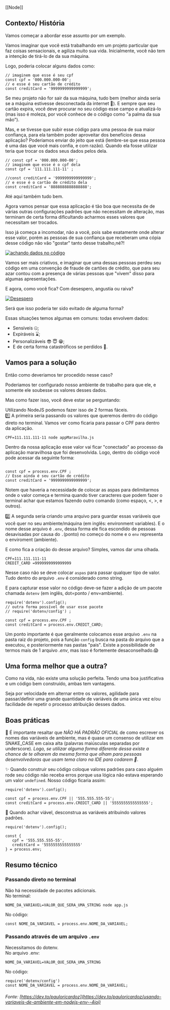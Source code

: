 [[Node]]

## Contexto/ História

Vamos começar a abordar esse assunto por um exemplo.

Vamos imaginar que você está trabalhando em um projeto particular que faz coisas sensacionais, e agiliza muito sua vida. Inicialmente, você não tem a intenção de tirá-lo de da sua máquina.

Logo, poderia colocar alguns dados como:  

```
// imaginem que esse é seu cpf
const cpf = '000.000.000-00';
// e esse é seu cartão de crédito
const creditCard = '9999999999999999';
```

Se meu projeto não for sair da sua máquina, tudo bem (melhor ainda seria se a máquina estivesse desconectada da internet 🤣). E sempre que seu cartão expira, você deve procurar no seu código esse campo e atualizá-lo (mas isso é moleza, por você conhece de o código como "a palma da sua mão").

Mas, e se tivesse que subir esse código para uma pessoa de sua maior confiança, para ela também poder aproveitar dos benefícios dessa aplicação? Poderíamos enviar do jeito que está (lembre-se que essa pessoa é uma das que você mais confia, e com razão). Quando ela fosse utilizar teria que trocar os dados seus dados pelos dela.  

```
// const cpf = '000.000.000-00';
// imaginem que esse é o cpf dela
const cpf = '111.111.111-11' ;

//const creditCard = '9999999999999999';
// e esse é o cartão de crédito dela
const creditCard = '8888888888888888';
```

Até aqui também tudo bem.

Agora vamos pensar que essa aplicação é tão boa que necessita de de várias outras configurações padrões que não necessitam de alteração, mas terminam de certa forma dificultando acharmos esses valores que necessitam ser trocados.

Isso já começa a incomodar, não a você, pois sabe exatamente onde alterar esse valor, porém as pessoas de sua confiança que receberam uma cópia desse código não vão "gostar" tanto desse trabalho,né?!

[![achando dados no código](https://res.cloudinary.com/practicaldev/image/fetch/s--rDKzbWgv--/c_limit%2Cf_auto%2Cfl_progressive%2Cq_auto%2Cw_880/https://dev-to-uploads.s3.amazonaws.com/uploads/articles/i5s63wr2u4kelws5zstn.png)](https://res.cloudinary.com/practicaldev/image/fetch/s--rDKzbWgv--/c_limit%2Cf_auto%2Cfl_progressive%2Cq_auto%2Cw_880/https://dev-to-uploads.s3.amazonaws.com/uploads/articles/i5s63wr2u4kelws5zstn.png)

Vamos ser mais criativos, e imaginar que uma dessas pessoas perdeu seu código em uma convenção de fraude de cartões de crédito, que para seu azar contou com a presença de várias pessoas que "vivem" disso para algumas apresentações.

E agora, como você fica? Com desespero, angustia ou raiva?

[![Desespero](https://res.cloudinary.com/practicaldev/image/fetch/s--6ttySNJ1--/c_limit%2Cf_auto%2Cfl_progressive%2Cq_auto%2Cw_880/https://dev-to-uploads.s3.amazonaws.com/uploads/articles/es8ewy6fg9ppw6xpqt7q.png)](https://res.cloudinary.com/practicaldev/image/fetch/s--6ttySNJ1--/c_limit%2Cf_auto%2Cfl_progressive%2Cq_auto%2Cw_880/https://dev-to-uploads.s3.amazonaws.com/uploads/articles/es8ewy6fg9ppw6xpqt7q.png)

Será que isso poderia ter sido evitado de alguma forma?

Essas situações temos algumas em comuns: todas envolvem dados:

-   Sensíveis 🤐;
-   Expiráveis ⌛;
-   Personalizáveis 😎 😇 😁;
-   E de certa forma catastróficos se perdidos 🤯.

## [](https://dev.to/pauloricardoz/usando-variaveis-de-ambiente-em-nodejs-env--4ioi#vamos-para-a-solu%C3%A7%C3%A3o)Vamos para a solução

Então como deveriamos ter procedido nesse caso?

Poderiamos ter configurado nosso ambiente de trabalho para que ele, e somente ele soubesse os valores desses dados.

Mas como fazer isso, você deve estar se perguntando:

Utilizando NodeJS podemos fazer isso de 2 formas fáceis.  
1️⃣ A primeira seria passando os valores que queremos dentro do código direto no terminal. Vamos ver como ficaria para passar o CPF para dentro da aplicação.  

```
CPF=111.111.111-11 node appMaravilha.js
```

Dentro da nossa aplicação esse valor vai ficar "conectado" ao processo da aplicação maravilhosa que foi desenvolvida. Logo, dentro do código você pode acessar da seguinte forma:  

```

const cpf = process.env.CPF ;
// Esse ainda é seu cartão de crédito
const creditCard = '9999999999999999';
```

Notem que haveria a necessidade de colocar as aspas para delimitarmos onde o valor começa e termina quando tiver caracteres que podem fazer o terminal achar que estamos fazendo outro comando (como espaço, <, >, e outros).

2️⃣ A segunda seria criando uma arquivo para guardar essas variáveis que você quer no seu ambiente/máquina (em inglês: environment variables). E o nome desse arquivo é `.env`, dessa forma ele fica escondido de pessoas desavisadas por causa do `.`(ponto) no começo do nome e o `env` representa o enviroment (ambiente).

E como fica a criação do desse arquivo? Simples, vamos dar uma olhada.  

```
CPF=111.111.111-11
CREDIT_CARD =9999999999999999
```

Nesse caso não se deve colocar `aspas` para passar qualquer tipo de valor. Tudo dentro do arquivo `.env` é considerado como string.

E para capturar esse valor no código deve-se fazer a adição de um pacote chamada `dotenv` (em inglês, dot=ponto / env=ambiente).  

```
require('dotenv').config();
// outra forma possível de usar esse pacote
// require('dotenv/config') ;

const cpf = process.env.CPF ;
const creditCard = process.env.CREDIT_CARD;
```

Um ponto importante é que geralmente colocamos esse arquivo `.env` na pasta raiz do projeto, pois a função `config` busca na pasta do arquivo que a executou, e posteriormente nas pastas "pais". Existe a possibilidade de termos mais de 1 arquivo _.env_, mas isso é fortemente desaconselhado.😱

## [](https://dev.to/pauloricardoz/usando-variaveis-de-ambiente-em-nodejs-env--4ioi#uma-forma-melhor-que-a-outra)Uma forma melhor que a outra?

Como na vida, não existe uma solução perfeita. Tendo uma boa justificativa e um código bem construído, ambas tem vantagens.

Seja por velocidade em alternar entre os valores, agilidade para passar/definir uma grande quantidade de variáveis de uma única vez e/ou facilidade de repetir o processo atribuição desses dados.

## [](https://dev.to/pauloricardoz/usando-variaveis-de-ambiente-em-nodejs-env--4ioi#boas-pr%C3%A1ticas)Boas práticas

🧐 É importante resaltar que _NÃO HÁ PADRÃO OFICIAL_ de como escrever os nomes das variáveis de ambiente, mas é quase um consenso de utilizar em SNAKE_CASE em caixa alta (palavras maiúsculas separadas por underscore). _Logo, se utilizar alguma forma diferente dessa existe a chance de te olharem da mesma forma que olham para pessoas desenvolvedoras que usam tema claro na IDE para codarem 🤣_.

✨ Quando construir seu código coloque valores padrões para caso alguém rode seu código não receba erros porque usa lógica não estava esperando um valor `undefined`. Nosso código ficaria assim:  

```
require('dotenv').config();

const cpf = process.env.CPF || '555.555.555-55';
const creditCard = process.env.CREDIT_CARD || '5555555555555555';
```

🔨 Quando achar viável, desconstrua as variáveis atribuindo valores padrões.  

```
require('dotenv').config();

const {
   cpf = '555.555.555-55', 
   creditCard = '5555555555555555'
} = process.env;
```


## Resumo técnico

### Passando direto no terminal

Não há necessidade de pacotes adicionais.  
No terminal:  

```
NOME_DA_VARIAVEL=VALOR_QUE_SERA_UMA_STRING node app.js
```

No código:  

```
const NOME_DA_VARIAVEL = process.env.NOME_DA_VARIAVEL;
```

### Passando através de um arquivo `.env`

Necessitamos do dotenv.  
No arquivo .env:  

```
NOME_DA_VARIAVEL=VALOR_QUE_SERA_UMA_STRING
```

No código:  

```
require('dotenv/config')
const NOME_DA_VARIAVEL = process.env.NOME_DA_VARIAVEL;
```

###### Fonte: [https://dev.to/pauloricardoz](https://dev.to/pauloricardoz/usando-variaveis-de-ambiente-em-nodejs-env--4ioi)
